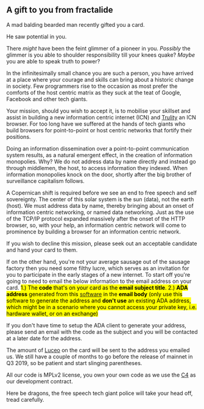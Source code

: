 <div class="row">
    <div class="col-lg-offset-3 col-lg-6 col-md-offset-2 col-md-8 col-xs-offset-1 col-xs-10 text-center">
        <h2 class="sub_heading_blue">A gift to you from fractalide</h2>
        <p>
            A mad balding bearded man recently gifted you a card.
        </p>
        <p>
            He saw potential in you.
        </p>
        <p>
            There <i>might</i> have been the feint glimmer of a pioneer in you. <i>Possibly</i> the glimmer is you able to shoulder responsibility till your knees quake? <i>Maybe</i> you are able to speak truth to power?
        </p>
        <p>
            In the infinitesimally small chance you are such a person, you have arrived at a place where your courage and skills can bring about a historic change in society. Few programmers rise to the occasion as most prefer the comforts of the host centric matrix as they suck at the teat of Google, Facebook and other tech giants.
        </p>
        <p>
            Your mission, should you wish to accept it, is to mobilise your skillset and assist in building a new information centric internet (ICN) and <a href="/trulity">Trulity</a> an ICN browser. For too long have we suffered at the hands of tech giants who build browsers for point-to-point or host centric networks that fortify their positions.
        </p>
        <p>
            Doing an information dissemination over a point-to-point communication system results, as a natural emergent effect, in the creation of information monopolies. Why? We do not address data by name directly and instead go through middlemen, the host, to access information they indexed. When information monopolies knock on the door, shortly after the big brother of surveillance capitalism follows.
        </p>
        <p>
            A Copernican shift is required before we see an end to free speech and self sovereignty. The center of this solar system is the sun (data), not the earth (host). We must address data by name, thereby bringing about an onset of information centric networking, or named data networking. Just as the use of the TCP/IP protocol expanded massively after the onset of the HTTP browser, so, with your help, an information centric network will come to prominence by building a browser for an information centric network.
        </p>
        <p>
            If you wish to decline this mission, please seek out an acceptable candidate and hand your card to them.
        </p>
        <p>
            If on the other hand, you're not your average sausage out of the sausage factory then you need some filthy lucre, which serves as an invitation for you to participate in the early stages of a new internet. To start off you're going to need to email the below information to the email address on your card. <mark> 1.) The <b>code</b> that's on your card as the <b>email subject title</b>. 2.) <b>ADA address</b> generated from this <a href="https://github.com/input-output-hk/cardano-cli">software</a> in the <b>email body</b> (only use this software to generate the address and <b>don't use</b> an existing ADA address, which might be in a scenario where you cannot access your private key, i.e. hardware wallet, or on an exchange)</mark>
        </p>
        <p>
            If you don't have time to setup the ADA client to generate your address, please send an email with the code as the subject and you will be contacted at a later date for the address.
        </p>
        <p>
            The amount of <a href="/luceo">Luceo</a> on the card will be sent to the address you emailed us. We still have a couple of months to go before the release of mainnet in Q3 2019, so be patient and start slinging parentheses.
        </p>
        <p>
            All our code is MPLv2 license, you own your own code as we use the <a href="https://rfc.unprotocols.org/spec:1/C4/">C4</a> as our development contract.
        </p>
        <p>
            Here be dragons, the free speech tech giant police will take your head off, tread carefully.
        </p>
    </div>
</div>

